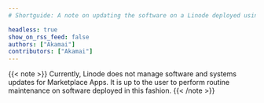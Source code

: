 ```yaml
---
# Shortguide: A note on updating the software on a Linode deployed using the Marketplace

headless: true
show_on_rss_feed: false
authors: ["Akamai"]
contributors: ["Akamai"]
---
```


{{< note >}}
Currently, Linode does not manage software and systems updates for Marketplace Apps. It is up to the user to perform routine maintenance on software deployed in this fashion.
{{< /note >}}